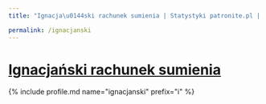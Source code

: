 ```yaml
---
title: "Ignacja\u0144ski rachunek sumienia | Statystyki patronite.pl | Patromierz"

permalink: /ignacjanski
---
```


# [Ignacjański rachunek sumienia](https://patronite.pl/ignacjanski)

{% include profile.md name="ignacjanski" prefix="i" %}
